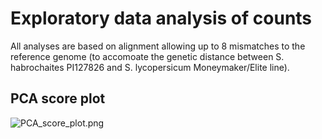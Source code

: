 # Exploratory data analysis of counts

All analyses are based on alignment allowing up to 8 mismatches to the reference genome (to accomoate the genetic distance between S. habrochaites PI127826 and S. lycopersicum Moneymaker/Elite line).

## PCA score plot 

![PCA_score_plot.png](./PCA_score_plot.png)
